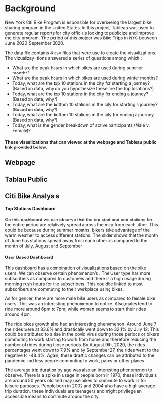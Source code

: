 
# Background
New York Citi Bike Program is esponsible for overseeing the largest bike sharing program in the United States. In this project, Tableau was used to generate regular reports for city officials looking to publicize and improve the city program. The period of this project was Bike Trips in NYC between June 2020-September 2020.

The data file contains 4 csv files that were use to create the visualizations. The vizualizay=tions answered a series of questions among which :

* What are the peak hours in which bikes are used during summer months?
* What are the peak hours in which bikes are used during winter months?
* Today, what are the top 10 stations in the city for starting a journey? (Based on data, why do you hypothesize these are the top locations?)
* Today, what are the top 10 stations in the city for ending a journey? (Based on data, why?)
* Today, what are the bottom 10 stations in the city for starting a journey? (Based on data, why?)
* Today, what are the bottom 10 stations in the city for ending a journey (Based on data, why?)
* Today, what is the gender breakdown of active participants (Male v. Female)?

#### These visualizations that can viewed at the webpage and Tableau public link provided below.


## Webpage

## Tablau Public

##  Citi Bike Analysis

#### Top Stations  Dashboard
On this dashboard we can observe that the top start and end stations for the entire period are relatively spread across the map from each other.  This could be because during summer months, bikers take advantage of the warm weather to access different stations.
The slider shows that the month of June has stations spread away from each other as compared to the month of July, August and September

#### User Based Dashboard
This dashboard has a combination of visualizations based on the bike users. We can observe certain phenomenon’s . The User type has more subscribers as compared to customers and there is a high usage during morning rush hours for the subscribers. This couldbe linked to most subscribers are commuting to their workplace using bikes. 

As for gender, there are more male bike users as compared to female bike users. This was an interesting phenomenon to notice. Also,males tend to ride more around 6pm to 7pm, while women seems to start their rides around 4pm. 

The ride bikes growth also had an interesting phenomenon. Around June 7 the rides were at 83.6% and drastically went down to 32.1% by July 12. This could be attributed to a rise in the covid virus during those periods or bikers commuting to work starting to work from home and therefore reducing the number of rides during those periods. By August 9th, 2020, the rides percentages went down to 7.9% and by September 27, the rides went to the negative to -48.4%. Again, these drastic changes can be attributed to the pandemic and less people commuting to work, parcs or other places.

The average trip duration by age was also an interesting phenomenon to observe. There is a spike in usage in people born in 1970, these individuals are around 50 years old and may use bikes to commute to work or for leisure purposes. People born in 2002 and 2004 also have a high average trip duration, these individuals are teenagers and might privilege an accessible means to commute around the city.







         
